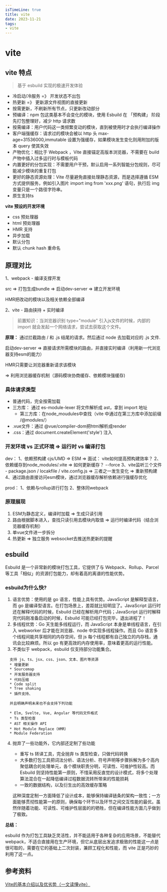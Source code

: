 ```yaml
---
isTimeLine: true
title: vite
date: 2023-11-21
tags:
- vite
---
```

# vite


## vite 特点

> 基于 esbuild 实现的极速开发体验

* 冷启动/冷服务 =》 开发状态不出包
* 热更新 =》 更新源文件视图的直接更新
* 按需更新，不刷新所有节点，只更新改动部分
* 预编译：npm 包这类基本不会变化的模块，使用 Esbuild 在 「预构建」 阶段先打包整理好，减少 http 请求数
* 按需编译：用户代码这一类频繁变动的模块，直到被使用时才会执行编译操作
* 客户端强缓存：请求过的模块会被以 http 头 max-age=31536000,immutable 设置为强缓存，如果模块发生变化则用附加的版本 query 使其失效
* 产物优化：相比于 Webpack ，Vite 直接锚定高版本浏览器，不需要在 build 产物中插入过多运行时与模板代码
* 内置更好的分包实现：不需要用户干预，默认启用一系列智能分包规则，尽可能减少模块的重复打包
* 更好的静态资源处理：Vite 尽量避免直接处理静态资源，而是选择遵循 ESM 方式提供服务，例如引入图片 import img from 'xxx.png' 语句，执行后 img 变量只是一个路径字符串。
* 原生支持ts

**vite 预设的开发环境**

* css 预处理器
* html 预处理器
* HMR 支持
* 异步加载
* 默认分包
* 默认 chunk hash 重命名

## 原理对比
1、webpack - 编译支撑开发

src => 打包生成bundle => 启动dev-server => 建立开发环境

HMR把改动的模块以及相关依赖全部编译


2、vite - 路由挟持 + 实时编译

> 前置知识：当浏览器识别 type="module" 引入js文件的时候，内部的 import 就会发起一个网络请求，尝试去获取这个文件。

**原理：** 通过拦截路由 / 和 .js 结尾的请求。然后通过 node 去加载对应的 .js 文件.

启动dev-server => 直接请求所需模块的路由，并直接实时编译（利用新一代浏览器支持esm的能力）

HMR只需要让浏览器重新请求该模块

=> 利用浏览器缓存机制（源码模块协商缓存、依赖模块强缓存)

### 具体请求类型
* 普通代码，完全按需加载
* 三方库： 通过 es-module-lexer 将文件解析成 ast，拿到 import 地址
  * 第三方库：在node_moudules中查找（vite 中通过在第三方库中添加前缀 /@modules/）
* .vue文件：通过 @vue/compiler-dom把html解析成render
* .css：通过 document.createElement('style') 注入


### 开发环境 vs 正式环境 => 运行时 vs 编译打包

dev：
1、依赖预构建 cjs/UMD => ESM 
=> 面试： vite如何提高预构建效率？
2、依赖缓存到node_modules/.vite
=> 如何更新缓存？ --force
3、vite监听三个文件 - package.json / locakfile / vite.config.js => 三者之一发生变化 => 重新预构建
4、通过路由直接访问esm模块，通过浏览器缓存解析依赖进行强缓存优化

prod：
1、依赖与rollup进行打包
2、整体同webpack


### 原理展现
1. ESM为静态定义，编译时加载 => 生成只读引用
2. 路由根据脚本进入，查找只读引用去模块内取值 => 运行时编译代码（结合浏览器缓存机制）
3. 单vue文件进一步拆分
4. 热更新 => 独立服务 websocket去推送热更新的提醒


## esbuild
Esbuild 是一个非常新的模块打包工具，它提供了与 Webpack、Rollup、Parcel 等工具「相似」的资源打包能力，却有着高的离谱的性能优势。


### esbuild为什么快?

1. 语言优势：使用的是 go 语言，性能上具有优势。JavaScript 是解释型语言，而 go 是编译型语言。在打包场景上，差距就比较明显了。JavaScript 运行时还在解释代码的时候，Esbuild 已经在解析用户代码；JavaScript 运行时解释完代码刚准备启动的时候，Esbuild 可能已经打包完毕，退出进程了！
2. 多线程优势：Go 天生能多线程运行，而 JavaScript 本身是单线程语言，在引入 webworker 后才能在浏览器、node 中实现多线程操作。而且 Go 语言多个线程间能共享相同的内存空间，但 js 每个线程都有自己独立的内存栈，通讯会比较麻烦。所以 go 有更高效的内存使用率，意味着更高的运行性能。
3. 不类似于 webpack，esbuild 仅支持部分功能集合。
```text
  支持 js、ts、jsx、css、json、文本、图片等资源
  * 增量更新
  * Sourcemap
  * 开发服务器支持
  * 代码压缩
  * Code split
  * Tree shaking
  * 插件支持、

  并且明确声明未来也不会支持下列功能

  * Elm, Svelte, Vue, Angular 等代码文件格式
  * Ts 类型检查
  * AST 相关操作 API
  * Hot Module Replace（HMR）
  * Module Federation
```
4. 抛弃了一些功能外，它内部还定制了些功能

   * 重写 ts 转译工具，完全抛弃 ts 类型检查，只做代码转换
   * 大多数打包工具把词法分析、语法分析、符号声明等步骤拆解为多个高内聚低耦合的处理单元，各个模块职责分明，可读性、可维护性较高。而 Esbuild 则坚持性能第一原则，不惜采用反直觉的设计模式，将多个处理算法混合在一起降低编译过程数据流转所带来的性能损耗
   * 一致的数据结构，以及衍生出的高效缓存策略
   
   这种深度定制一方面降低了设计成本，能够保持编译链条的架构一致性；一方面能够贯彻性能第一的原则，确保每个环节以及环节之间交互性能的最优。虽然伴随着功能、可读性、可维护性层面的的牺牲，但在编译性能方面几乎做到了极致。

**总结：** 

esbuild 作为打包工具缺乏灵活性，并不能适用于各种复杂的应用场景，不能替代 webpack，不适合直接用在生产环境，但它从底层出发追求极致的性能这一点是很可取的，需要在它的基础上二次封装，兼顾工程化和性能，而 vite 正是巧妙的利用了这一点。



## 参考资料

[Vite的基本介绍以及优劣势（一文读懂vite）](https://blog.csdn.net/weixin_61029090/article/details/130679114)





